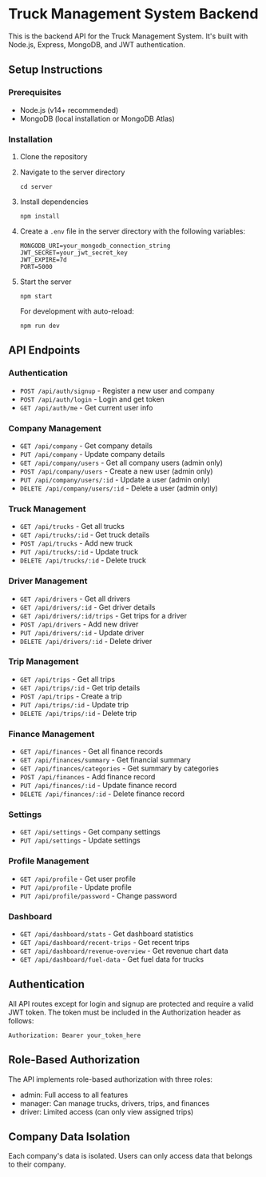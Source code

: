 
# Truck Management System Backend

This is the backend API for the Truck Management System. It's built with Node.js, Express, MongoDB, and JWT authentication.

## Setup Instructions

### Prerequisites
- Node.js (v14+ recommended)
- MongoDB (local installation or MongoDB Atlas)

### Installation

1. Clone the repository
2. Navigate to the server directory
   ```
   cd server
   ```
3. Install dependencies
   ```
   npm install
   ```
4. Create a `.env` file in the server directory with the following variables:
   ```
   MONGODB_URI=your_mongodb_connection_string
   JWT_SECRET=your_jwt_secret_key
   JWT_EXPIRE=7d
   PORT=5000
   ```
5. Start the server
   ```
   npm start
   ```
   
   For development with auto-reload:
   ```
   npm run dev
   ```

## API Endpoints

### Authentication
- `POST /api/auth/signup` - Register a new user and company
- `POST /api/auth/login` - Login and get token
- `GET /api/auth/me` - Get current user info

### Company Management
- `GET /api/company` - Get company details
- `PUT /api/company` - Update company details
- `GET /api/company/users` - Get all company users (admin only)
- `POST /api/company/users` - Create a new user (admin only)
- `PUT /api/company/users/:id` - Update a user (admin only)
- `DELETE /api/company/users/:id` - Delete a user (admin only)

### Truck Management
- `GET /api/trucks` - Get all trucks
- `GET /api/trucks/:id` - Get truck details
- `POST /api/trucks` - Add new truck
- `PUT /api/trucks/:id` - Update truck
- `DELETE /api/trucks/:id` - Delete truck

### Driver Management
- `GET /api/drivers` - Get all drivers
- `GET /api/drivers/:id` - Get driver details
- `GET /api/drivers/:id/trips` - Get trips for a driver
- `POST /api/drivers` - Add new driver
- `PUT /api/drivers/:id` - Update driver
- `DELETE /api/drivers/:id` - Delete driver

### Trip Management
- `GET /api/trips` - Get all trips
- `GET /api/trips/:id` - Get trip details
- `POST /api/trips` - Create a trip
- `PUT /api/trips/:id` - Update trip
- `DELETE /api/trips/:id` - Delete trip

### Finance Management
- `GET /api/finances` - Get all finance records
- `GET /api/finances/summary` - Get financial summary
- `GET /api/finances/categories` - Get summary by categories
- `POST /api/finances` - Add finance record
- `PUT /api/finances/:id` - Update finance record
- `DELETE /api/finances/:id` - Delete finance record

### Settings
- `GET /api/settings` - Get company settings
- `PUT /api/settings` - Update settings

### Profile Management
- `GET /api/profile` - Get user profile
- `PUT /api/profile` - Update profile
- `PUT /api/profile/password` - Change password

### Dashboard
- `GET /api/dashboard/stats` - Get dashboard statistics
- `GET /api/dashboard/recent-trips` - Get recent trips
- `GET /api/dashboard/revenue-overview` - Get revenue chart data
- `GET /api/dashboard/fuel-data` - Get fuel data for trucks

## Authentication

All API routes except for login and signup are protected and require a valid JWT token.
The token must be included in the Authorization header as follows:
```
Authorization: Bearer your_token_here
```

## Role-Based Authorization

The API implements role-based authorization with three roles:
- admin: Full access to all features
- manager: Can manage trucks, drivers, trips, and finances
- driver: Limited access (can only view assigned trips)

## Company Data Isolation

Each company's data is isolated. Users can only access data that belongs to their company.
